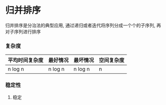# 归并排序
归并排序是分治法的典型应用, 通过递归或者迭代将序列分成一个个的子序列, 再对子序列进行排序

### 复杂度
|  平均时间复杂度  |  最好情况   |   最坏情况   | 空间复杂度 |
|     ----      |    ----    |    ----     | ---- |
|    n log n    |   n log n  |   n log n   |   n  |

### 稳定性
1. 稳定

